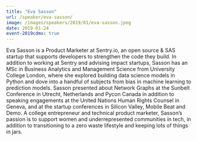```yaml
---
title: "Eva Sasson"
url: /speaker/eva-sasson/
image: /images/speakers/2019/01/eva-sasson.jpeg
date: 2019-01-24
event-2019cdmx: true
---
```


Eva Sasson is a Product Marketer at Sentry.io, an open source &amp; SAS startup that supports developers to strengthen the code they build. In addition to working at Sentry and advising impact startups, Sasson has an MSc in Business Analytics and Management Science from University College London, where she explored building data science models in Python and dove into a handful of subjects from bias in machine learning to prediction models. Sasson presented about Network Graphs at the Sunbelt Conference in Utrecht, Netherlands and Pycon Canada in addition to speaking engagements at the United Nations Human Rights Counsel in Geneva, and at the startup conferences in Silicon Valley, Mobile Beat and Demo. A college entrepreneur and technical product marketer, Sasson’s passion is to support women and underrepresented communities in tech, in addition to transitioning to a zero waste lifestyle and keeping lots of things in jars.